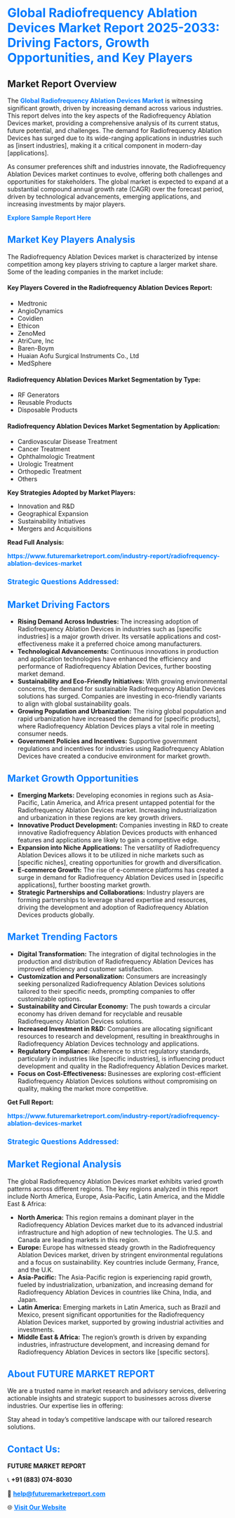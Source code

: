 <h1 style="color: #007BFF;">Global Radiofrequency Ablation Devices Market Report 2025-2033: Driving Factors, Growth Opportunities, and Key Players</h1>

<section id="overview">
<h2>Market Report Overview</h2>
<p>The <a href="https://www.futuremarketreport.com/industry-report/radiofrequency-ablation-devices-market" style="color: #007BFF; text-decoration: none;"><strong>Global Radiofrequency Ablation Devices Market</strong></a> is witnessing significant growth, driven by increasing demand across various industries. This report delves into the key aspects of the Radiofrequency Ablation Devices market, providing a comprehensive analysis of its current status, future potential, and challenges. The demand for Radiofrequency Ablation Devices has surged due to its wide-ranging applications in industries such as [insert industries], making it a critical component in modern-day [applications].</p>
<p>As consumer preferences shift and industries innovate, the Radiofrequency Ablation Devices market continues to evolve, offering both challenges and opportunities for stakeholders. The global market is expected to expand at a substantial compound annual growth rate (CAGR) over the forecast period, driven by technological advancements, emerging applications, and increasing investments by major players.</p>
</section>

<section id="overview">
<p><a href="https://www.futuremarketreport.com/request-sample/reportId=98642" style="color: #007BFF; text-decoration: none;"><strong>Explore Sample Report Here</strong></a></p>
</section>

<section id="key-players">
<h2 style="color: #007BFF;">Market Key Players Analysis</h2>
<p>The Radiofrequency Ablation Devices market is characterized by intense competition among key players striving to capture a larger market share. Some of the leading companies in the market include:</p>
<h4>Key Players Covered in the Radiofrequency Ablation Devices Report:</h4>
<ul><li>Medtronic</li><li>AngioDynamics</li><li>Covidien</li><li>Ethicon</li><li>ZenoMed</li><li>AtriCure, Inc</li><li>Baren-Boym</li><li>Huaian Aofu Surgical Instruments Co., Ltd</li><li>MedSphere</li></ul>
<h4>Radiofrequency Ablation Devices Market Segmentation by Type:</h4>
<ul><li>RF Generators</li><li>Reusable Products</li><li>Disposable Products</li></ul>

<h4>Radiofrequency Ablation Devices Market Segmentation by Application:</h4>
<ul><li>Cardiovascular Disease Treatment</li><li>Cancer Treatment</li><li>Ophthalmologic Treatment</li><li>Urologic Treatment</li><li>Orthopedic Treatment</li><li>Others</li></ul>
<p><strong>Key Strategies Adopted by Market Players:</strong></p>
<ul>
<li>Innovation and R&D</li>
<li>Geographical Expansion</li>
<li>Sustainability Initiatives</li>
<li>Mergers and Acquisitions</li>
</ul>
</section>

<section>
<p><strong>Read Full Analysis: </strong></p><a href="https://www.futuremarketreport.com/industry-report/radiofrequency-ablation-devices-market" style="color: #007BFF; text-decoration: none;"><strong>https://www.futuremarketreport.com/industry-report/radiofrequency-ablation-devices-market</strong></a>
<h3 style="color: #007BFF;">Strategic Questions Addressed:</h3>
</section>

<section id="driving-factors">
<h2 style="color: #007BFF;">Market Driving Factors</h2>
<ul>
<li><strong>Rising Demand Across Industries:</strong> The increasing adoption of Radiofrequency Ablation Devices in industries such as [specific industries] is a major growth driver. Its versatile applications and cost-effectiveness make it a preferred choice among manufacturers.</li>
<li><strong>Technological Advancements:</strong> Continuous innovations in production and application technologies have enhanced the efficiency and performance of Radiofrequency Ablation Devices, further boosting market demand.</li>
<li><strong>Sustainability and Eco-Friendly Initiatives:</strong> With growing environmental concerns, the demand for sustainable Radiofrequency Ablation Devices solutions has surged. Companies are investing in eco-friendly variants to align with global sustainability goals.</li>
<li><strong>Growing Population and Urbanization:</strong> The rising global population and rapid urbanization have increased the demand for [specific products], where Radiofrequency Ablation Devices plays a vital role in meeting consumer needs.</li>
<li><strong>Government Policies and Incentives:</strong> Supportive government regulations and incentives for industries using Radiofrequency Ablation Devices have created a conducive environment for market growth.</li>
</ul>
</section>

<section id="growth-opportunities">
<h2 style="color: #007BFF;">Market Growth Opportunities</h2>
<ul>
<li><strong>Emerging Markets:</strong> Developing economies in regions such as Asia-Pacific, Latin America, and Africa present untapped potential for the Radiofrequency Ablation Devices market. Increasing industrialization and urbanization in these regions are key growth drivers.</li>
<li><strong>Innovative Product Development:</strong> Companies investing in R&D to create innovative Radiofrequency Ablation Devices products with enhanced features and applications are likely to gain a competitive edge.</li>
<li><strong>Expansion into Niche Applications:</strong> The versatility of Radiofrequency Ablation Devices allows it to be utilized in niche markets such as [specific niches], creating opportunities for growth and diversification.</li>
<li><strong>E-commerce Growth:</strong> The rise of e-commerce platforms has created a surge in demand for Radiofrequency Ablation Devices used in [specific applications], further boosting market growth.</li>
<li><strong>Strategic Partnerships and Collaborations:</strong> Industry players are forming partnerships to leverage shared expertise and resources, driving the development and adoption of Radiofrequency Ablation Devices products globally.</li>
</ul>
</section>

<section id="trending-factors">
<h2 style="color: #007BFF;">Market Trending Factors</h2>
<ul>
<li><strong>Digital Transformation:</strong> The integration of digital technologies in the production and distribution of Radiofrequency Ablation Devices has improved efficiency and customer satisfaction.</li>
<li><strong>Customization and Personalization:</strong> Consumers are increasingly seeking personalized Radiofrequency Ablation Devices solutions tailored to their specific needs, prompting companies to offer customizable options.</li>
<li><strong>Sustainability and Circular Economy:</strong> The push towards a circular economy has driven demand for recyclable and reusable Radiofrequency Ablation Devices solutions.</li>
<li><strong>Increased Investment in R&D:</strong> Companies are allocating significant resources to research and development, resulting in breakthroughs in Radiofrequency Ablation Devices technology and applications.</li>
<li><strong>Regulatory Compliance:</strong> Adherence to strict regulatory standards, particularly in industries like [specific industries], is influencing product development and quality in the Radiofrequency Ablation Devices market.</li>
<li><strong>Focus on Cost-Effectiveness:</strong> Businesses are exploring cost-efficient Radiofrequency Ablation Devices solutions without compromising on quality, making the market more competitive.</li>
</ul>
</section>

<section>
<p><strong>Get Full Report: </strong></p><a href="https://www.futuremarketreport.com/industry-report/radiofrequency-ablation-devices-market" style="color: #007BFF; text-decoration: none;"><strong>https://www.futuremarketreport.com/industry-report/radiofrequency-ablation-devices-market</strong></a>
<h3 style="color: #007BFF;">Strategic Questions Addressed:</h3>
</section>


<section id="regional-analysis">
<h2 style="color: #007BFF;">Market Regional Analysis</h2>
<p>The global Radiofrequency Ablation Devices market exhibits varied growth patterns across different regions. The key regions analyzed in this report include North America, Europe, Asia-Pacific, Latin America, and the Middle East & Africa:</p>
<ul>
<li><strong>North America:</strong> This region remains a dominant player in the Radiofrequency Ablation Devices market due to its advanced industrial infrastructure and high adoption of new technologies. The U.S. and Canada are leading markets in this region.</li>
<li><strong>Europe:</strong> Europe has witnessed steady growth in the Radiofrequency Ablation Devices market, driven by stringent environmental regulations and a focus on sustainability. Key countries include Germany, France, and the U.K.</li>
<li><strong>Asia-Pacific:</strong> The Asia-Pacific region is experiencing rapid growth, fueled by industrialization, urbanization, and increasing demand for Radiofrequency Ablation Devices in countries like China, India, and Japan.</li>
<li><strong>Latin America:</strong> Emerging markets in Latin America, such as Brazil and Mexico, present significant opportunities for the Radiofrequency Ablation Devices market, supported by growing industrial activities and investments.</li>
<li><strong>Middle East & Africa:</strong> The region’s growth is driven by expanding industries, infrastructure development, and increasing demand for Radiofrequency Ablation Devices in sectors like [specific sectors].</li>
</ul>
</section>

<footer>
<h2 style="color: #007BFF;">About FUTURE MARKET REPORT</h2>
<p>We are a trusted name in market research and advisory services, delivering actionable insights and strategic support to businesses across diverse industries. Our expertise lies in offering:</p>

<p>Stay ahead in today’s competitive landscape with our tailored research solutions.</p>

<h2 style="color: #007BFF;">Contact Us:</h2>
<p><strong>FUTURE MARKET REPORT</strong></p>
<p>📞 <strong>+91 (883) 074-8030</strong></p>
<p>📧 <strong><a href="mailto:help@futuremarketreport.com" style="color: #007BFF;">help@futuremarketreport.com</a></strong></p>
<p>🌐 <strong><a href="https://www.futuremarketreport.com/" style="color: #007BFF;">Visit Our Website</a></strong></p>
</footer>